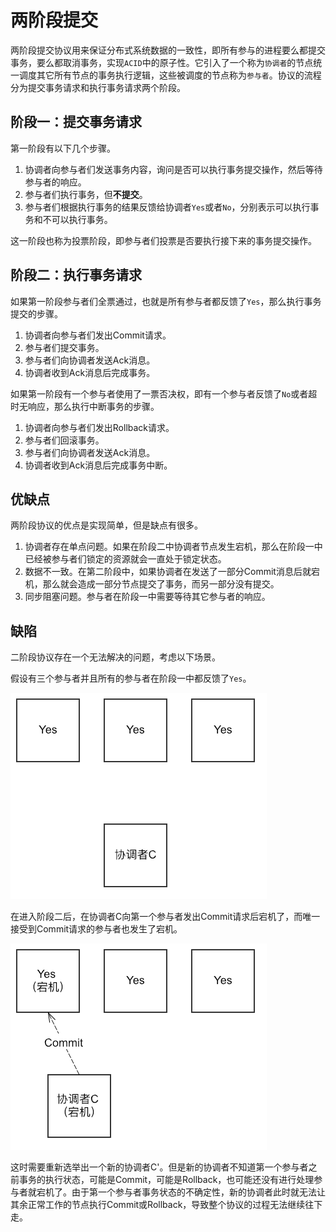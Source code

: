 # 两阶段提交

两阶段提交协议用来保证分布式系统数据的一致性，即所有参与的进程要么都提交事务，要么都取消事务，实现`ACID`中的原子性。它引入了一个称为`协调者`的节点统一调度其它所有节点的事务执行逻辑，这些被调度的节点称为`参与者`。协议的流程分为提交事务请求和执行事务请求两个阶段。

## 阶段一：提交事务请求

第一阶段有以下几个步骤。

1. 协调者向参与者们发送事务内容，询问是否可以执行事务提交操作，然后等待参与者的响应。
2. 参与者们执行事务，但**不提交**。
3. 参与者们根据执行事务的结果反馈给协调者`Yes`或者`No`，分别表示可以执行事务和不可以执行事务。

这一阶段也称为投票阶段，即参与者们投票是否要执行接下来的事务提交操作。

## 阶段二：执行事务请求

如果第一阶段参与者们全票通过，也就是所有参与者都反馈了`Yes`，那么执行事务提交的步骤。

1. 协调者向参与者们发出Commit请求。
2. 参与者们提交事务。
3. 参与者们向协调者发送Ack消息。
4. 协调者收到Ack消息后完成事务。

如果第一阶段有一个参与者使用了一票否决权，即有一个参与者反馈了`No`或者超时无响应，那么执行中断事务的步骤。

1. 协调者向参与者们发出Rollback请求。
2. 参与者们回滚事务。
3. 参与者们向协调者发送Ack消息。
4. 协调者收到Ack消息后完成事务中断。

## 优缺点

两阶段协议的优点是实现简单，但是缺点有很多。

1. 协调者存在单点问题。如果在阶段二中协调者节点发生宕机，那么在阶段一中已经被参与者们锁定的资源就会一直处于锁定状态。
2. 数据不一致。在第二阶段中，如果协调者在发送了一部分Commit消息后就宕机，那么就会造成一部分节点提交了事务，而另一部分没有提交。
3. 同步阻塞问题。参与者在阶段一中需要等待其它参与者的响应。

## 缺陷

二阶段协议存在一个无法解决的问题，考虑以下场景。

假设有三个参与者并且所有的参与者在阶段一中都反馈了`Yes`。

![](resources/2-phase-commit-1.png)

在进入阶段二后，在协调者C向第一个参与者发出Commit请求后宕机了，而唯一接受到Commit请求的参与者也发生了宕机。

![](resources/2-phase-commit-2.png)

这时需要重新选举出一个新的协调者C'。但是新的协调者不知道第一个参与者之前事务的执行状态，可能是Commit，可能是Rollback，也可能还没有进行处理参与者就宕机了。由于第一个参与者事务状态的不确定性，新的协调者此时就无法让其余正常工作的节点执行Commit或Rollback，导致整个协议的过程无法继续往下走。
